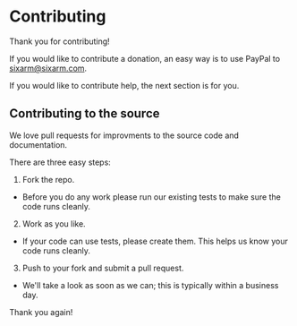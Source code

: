 # Contributing

Thank you for contributing!

If you would like to contribute a donation, an easy way is to use PayPal to sixarm@sixarm.com.

If you would like to contribute help, the next section is for you.


## Contributing to the source

We love pull requests for improvments to the source code and documentation.

There are three easy steps:

1. Fork the repo. 

  * Before you do any work please run our existing tests to make sure the code runs cleanly.

2. Work as you like. 

  * If your code can use tests, please create them. This helps us know your code runs cleanly.

3. Push to your fork and submit a pull request.

  * We'll take a look as soon as we can; this is typically within a business day.

Thank you again!
